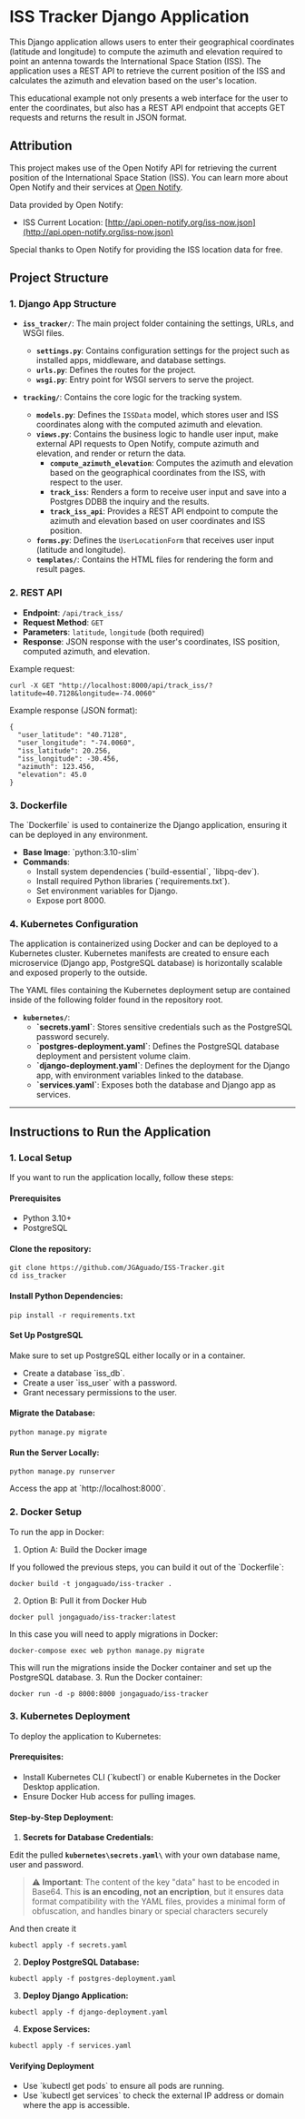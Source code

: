 
# ISS Tracker Django Application

This Django application allows users to enter their geographical coordinates (latitude and longitude) to compute the azimuth and elevation required to point an antenna towards the International Space Station (ISS). The application uses a REST API to retrieve the current position of the ISS and calculates the azimuth and elevation based on the user's location.

This educational example not only presents a web interface for the user to enter the coordinates, but also has a REST API endpoint that accepts GET requests and returns the result in JSON format.

## Attribution

This project makes use of the Open Notify API for retrieving the current position of the International Space Station (ISS). You can learn more about Open Notify and their services at [Open Notify](http://open-notify.org).

Data provided by Open Notify:
- ISS Current Location: [http://api.open-notify.org/iss-now.json](http://api.open-notify.org/iss-now.json)

Special thanks to Open Notify for providing the ISS location data for free.

## Project Structure

### 1. Django App Structure

- **`iss_tracker/`**: The main project folder containing the settings, URLs, and WSGI files.
    - **`settings.py`**: Contains configuration settings for the project such as installed apps, middleware, and database settings.
    - **`urls.py`**: Defines the routes for the project.
    - **`wsgi.py`**: Entry point for WSGI servers to serve the project.

- **`tracking/`**: Contains the core logic for the tracking system.
    - **`models.py`**: Defines the `ISSData` model, which stores user and ISS coordinates along with the computed azimuth and elevation.
    - **`views.py`**: Contains the business logic to handle user input, make external API requests to Open Notify, compute azimuth and elevation, and render or return the data.
        - **`compute_azimuth_elevation`**: Computes the azimuth and elevation based on the geographical coordinates from the ISS, with respect to the user.
        - **`track_iss`**: Renders a form to receive user input and save into a Postgres DDBB the inquiry and the results.
        - **`track_iss_api`**: Provides a REST API endpoint to compute the azimuth and elevation based on user coordinates and ISS position.
    - **`forms.py`**: Defines the `UserLocationForm` that receives user input (latitude and longitude).
    - **`templates/`**: Contains the HTML files for rendering the form and result pages.


### 2. REST API

- **Endpoint**: `/api/track_iss/`
- **Request Method**: `GET`
- **Parameters**: `latitude`, `longitude` (both required)
- **Response**: JSON response with the user's coordinates, ISS position, computed azimuth, and elevation.

Example request:
```
curl -X GET "http://localhost:8000/api/track_iss/?latitude=40.7128&longitude=-74.0060"
```

Example response (JSON format):
```
{
  "user_latitude": "40.7128",
  "user_longitude": "-74.0060",
  "iss_latitude": 20.256,
  "iss_longitude": -30.456,
  "azimuth": 123.456,
  "elevation": 45.0
}
```

### 3. Dockerfile

The \`Dockerfile\` is used to containerize the Django application, ensuring it can be deployed in any environment.

- **Base Image**: \`python:3.10-slim\`
- **Commands**:
    - Install system dependencies (\`build-essential\`, \`libpq-dev\`).
    - Install required Python libraries (\`requirements.txt\`).
    - Set environment variables for Django.
    - Expose port 8000.

### 4. Kubernetes Configuration

The application is containerized using Docker and can be deployed to a Kubernetes cluster. Kubernetes manifests are created to ensure each microservice (Django app, PostgreSQL database) is horizontally scalable and exposed properly to the outside.

The YAML files containing the Kubernetes deployment setup are contained inside of the following folder found in the repository root.


- **`kubernetes/`**: 
  - **\`secrets.yaml\`**: Stores sensitive credentials such as the PostgreSQL password securely.
  - **\`postgres-deployment.yaml\`**: Defines the PostgreSQL database deployment and persistent volume claim.
  - **\`django-deployment.yaml\`**: Defines the deployment for the Django app, with environment variables linked to the database.
  - **\`services.yaml\`**: Exposes both the database and Django app as services.

---

## Instructions to Run the Application

### 1. Local Setup

If you want to run the application locally, follow these steps:

#### Prerequisites

- Python 3.10+
- PostgreSQL

#### Clone the repository:

```
git clone https://github.com/JGAguado/ISS-Tracker.git
cd iss_tracker
```

#### Install Python Dependencies:

```
pip install -r requirements.txt
```

#### Set Up PostgreSQL

Make sure to set up PostgreSQL either locally or in a container.

- Create a database \`iss_db\`.
- Create a user \`iss_user\` with a password.
- Grant necessary permissions to the user.

#### Migrate the Database:

```
python manage.py migrate
```

#### Run the Server Locally:

```
python manage.py runserver
```

Access the app at \`http://localhost:8000\`.

### 2. Docker Setup

To run the app in Docker:

1. Option A: Build the Docker image

If you followed the previous steps, you can build it out of the \`Dockerfile\`:

```
docker build -t jongaguado/iss-tracker .
```

2. Option B: Pull it from Docker Hub

```
docker pull jongaguado/iss-tracker:latest
```

In this case you will need to apply migrations in Docker:

```
docker-compose exec web python manage.py migrate
```

This will run the migrations inside the Docker container and set up the PostgreSQL database.
3. Run the Docker container:

```
docker run -d -p 8000:8000 jongaguado/iss-tracker
```

### 3. Kubernetes Deployment

To deploy the application to Kubernetes:

#### Prerequisites:

- Install Kubernetes CLI (\`kubectl\`) or enable Kubernetes in the Docker Desktop application.
- Ensure Docker Hub access for pulling images.

#### Step-by-Step Deployment:

1. **Secrets for Database Credentials:**

Edit the pulled **`kubernetes\secrets.yaml\`** with your own database name, user and password.

> :warning: **Important**: The content of the key "data" hast to be encoded in Base64. This **is an encoding, not an encription**,
> but it ensures data format compatibility with the YAML files, provides a minimal form of obfuscation, and handles binary or special characters securely

And then create it

```
kubectl apply -f secrets.yaml
```

2. **Deploy PostgreSQL Database:**

```
kubectl apply -f postgres-deployment.yaml
```

3. **Deploy Django Application:**

```
kubectl apply -f django-deployment.yaml
```

4. **Expose Services:**

```
kubectl apply -f services.yaml
```


#### Verifying Deployment

- Use \`kubectl get pods\` to ensure all pods are running.
- Use \`kubectl get services\` to check the external IP address or domain where the app is accessible.

###